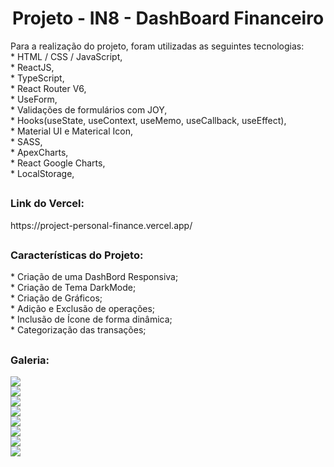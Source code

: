 <h1 align="center">Projeto - IN8 - DashBoard Financeiro</h1>

<div>
  Para a realização do projeto, foram utilizadas as seguintes tecnologias:<br/>
  * HTML / CSS / JavaScript,<br/>
  * ReactJS,<br/>
  * TypeScript,<br/>
  * React Router V6,<br/>
  * UseForm,<br/>
  * Validações de formulários com JOY,<br/>
  * Hooks(useState, useContext, useMemo, useCallback, useEffect),<br/>
  * Material UI e Materical Icon,<br/>
  * SASS,<br/>
  * ApexCharts,<br/>
  * React Google Charts,<br/>
  * LocalStorage,<br/>
</div>

##

<div>
  <h3>Link do Vercel:</h3> https://project-personal-finance.vercel.app/
</div>

##

<div>
  <h3>Características do Projeto:</h3>
  * Criação de uma DashBord Responsiva;<br/>
  * Criação de Tema DarkMode;<br/>
  * Criação de Gráficos;<br/>
  * Adição e Exclusão de operações;<br/>
  * Inclusão de Ícone de forma dinâmica;<br/>
  * Categorização das transações;<br/>
</div>

##

<h3>Galeria:</h3>
<img src="https://raw.githubusercontent.com/VitorMarceloSantos/project-personal-finance/main/Images/dashbord-light.png"/></br>
<img src="https://raw.githubusercontent.com/VitorMarceloSantos/project-personal-finance/main/Images/dashboard-dark.png"/></br>
<img src="https://raw.githubusercontent.com/VitorMarceloSantos/project-personal-finance/main/Images/Light-transations.png"/></br>
<img src="https://raw.githubusercontent.com/VitorMarceloSantos/project-personal-finance/main/Images/dark-transations.png"/></br>
<img src="https://raw.githubusercontent.com/VitorMarceloSantos/project-personal-finance/main/Images/mobile-light-dashboard.png"/></br>
<img src="https://raw.githubusercontent.com/VitorMarceloSantos/project-personal-finance/main/Images/mobile-dashbord-dark.png"/></br>
<img src="https://raw.githubusercontent.com/VitorMarceloSantos/project-personal-finance/main/Images/mobile-light-objectives.png"/></br>
<img src="https://raw.githubusercontent.com/VitorMarceloSantos/project-personal-finance/main/Images/mobile-dark-objectives.png"/></br>

##


